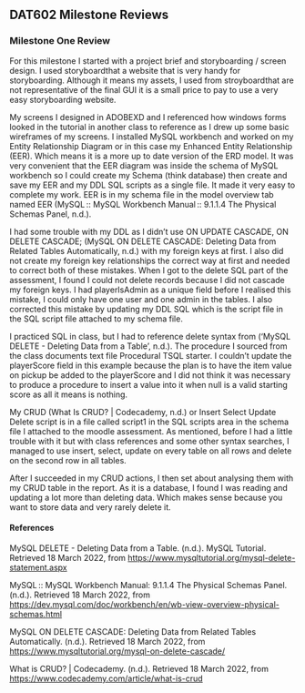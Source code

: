 ## DAT602 Milestone Reviews

### Milestone One Review

For this milestone I started with a project brief and storyboarding / screen design. I used storyboardthat a website that is very handy for storyboarding. Although it means my assets, I used from stroyboardthat are not representative of the final GUI it is a small price to pay to use a very easy storyboarding website.

My screens I designed in ADOBEXD and I referenced how windows forms looked in the tutorial in another class to reference as I drew up some basic wireframes of my screens.
I installed MySQL workbench and worked on my Entity Relationship Diagram or in this case my Enhanced Entity Relationship (EER). Which means it is a more up to date version of the ERD model. It was very convenient that the EER diagram was inside the schema of MySQL workbench so I could create my Schema (think database) then create and save my EER and my DDL SQL scripts as a single file. It made it very easy to complete my work. EER is in my schema file in the model overview tab named EER (MySQL :: MySQL Workbench Manual :: 9.1.1.4 The Physical Schemas Panel, n.d.).

I had some trouble with my DDL as I didn’t use ON UPDATE CASCADE, ON DELETE CASCADE; (MySQL ON DELETE CASCADE: Deleting Data from Related Tables Automatically, n.d.) with my foreign keys at first. I also did not create my foreign key relationships the correct way at first and needed to correct both of these mistakes. When I got to the delete SQL part of the assessment, I found I could not delete records because I did not cascade my foreign keys. I had playerIsAdmin as a unique field before I realised this mistake, I could only have one user and one admin in the tables. I also corrected this mistake by updating my DDL SQL which is the script file in the SQL script file attached to my schema file.

I practiced SQL in class, but I had to reference delete syntax from (‘MySQL DELETE - Deleting Data from a Table’, n.d.). The procedure I sourced from the class documents text file Procedural TSQL starter. 
I couldn’t update the playerScore field in this example because the plan is to have the item value on pickup be added to the playerScore and I did not think it was necessary to produce a procedure to insert a value into it when null is a valid starting score as all it means is nothing.

My CRUD (What Is CRUD? | Codecademy, n.d.) or Insert Select Update Delete script is in a file called script1 in the SQL scripts area in the schema file I attached to the moodle assessment. As mentioned, before I had a little trouble with it but with class references and some other syntax searches, I managed to use insert, select, update on every table on all rows and delete on the second row in all tables.

After I succeeded in my CRUD actions, I then set about analysing them with my CRUD table in the report. As it is a database, I found I was reading and updating a lot more than deleting data. Which makes sense because you want to store data and very rarely delete it.


#### References

MySQL DELETE - Deleting Data from a Table. (n.d.). MySQL Tutorial. Retrieved 18 March 2022, from https://www.mysqltutorial.org/mysql-delete-statement.aspx

MySQL :: MySQL Workbench Manual: 9.1.1.4 The Physical Schemas Panel. (n.d.). Retrieved 18 March 2022, from https://dev.mysql.com/doc/workbench/en/wb-view-overview-physical-schemas.html

MySQL ON DELETE CASCADE: Deleting Data from Related Tables Automatically. (n.d.). Retrieved 18 March 2022, from https://www.mysqltutorial.org/mysql-on-delete-cascade/

What is CRUD? | Codecademy. (n.d.). Retrieved 18 March 2022, from https://www.codecademy.com/article/what-is-crud

